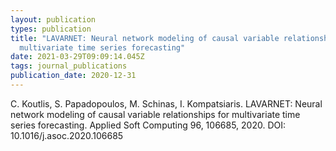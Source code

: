 ```yaml
---
layout: publication
types: publication
title: "LAVARNET: Neural network modeling of causal variable relationships for
  multivariate time series forecasting"
date: 2021-03-29T09:09:14.045Z
tags: journal_publications
publication_date: 2020-12-31
---
```

C. Koutlis, S. Papadopoulos, M. Schinas, I. Kompatsiaris. LAVARNET: Neural network modeling of causal variable relationships for multivariate time series forecasting. Applied Soft Computing 96, 106685, 2020. DOI: 10.1016/j.asoc.2020.106685